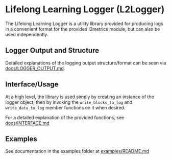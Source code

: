 # Lifelong Learning Logger (L2Logger)

The Lifelong Learning Logger is a utility library provided for 
producing logs in a convenient format for the provided l2metrics module,
but can also be used independently.


## Logger Output and Structure
Detailed explanations of the logging output structure/format can be seen via
[docs/LOGGER_OUTPUT.md](./docs/LOGGER_OUTPUT.md).

## Interface/Usage
At a high level, the library is used simply by creating an
instance of the logger object, then by invoking the `write_blocks_to_log`
and `write_data_to_log` member functions on it when desired.

For a detailed explanation of the provided functions, see
[docs/INTERFACE.md](./docs/INTERFACE.md)

## Examples
See documentation in the examples folder at [examples/README.md](./examples/README.md)